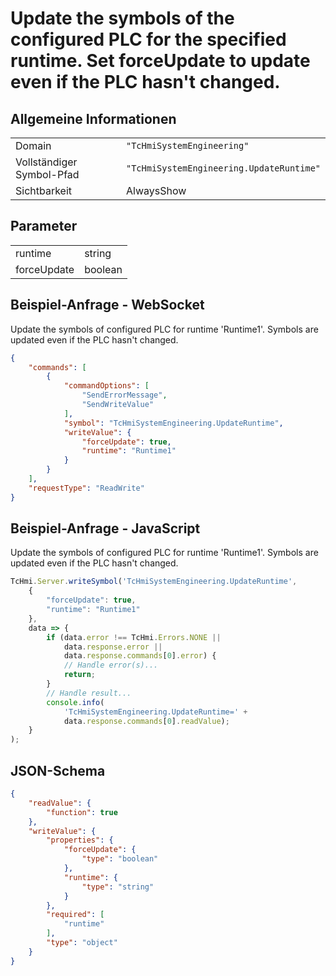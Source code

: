 # Update the symbols of the configured PLC for the specified runtime. Set forceUpdate to update even if the PLC hasn't changed.

## Allgemeine Informationen

|  |  |
| - | - |
| Domain | `"TcHmiSystemEngineering"` |
| Vollständiger Symbol-Pfad | `"TcHmiSystemEngineering.UpdateRuntime"` |
| Sichtbarkeit | AlwaysShow |

## Parameter

|  |  |
| - | - |
| runtime | string |
| forceUpdate | boolean |

## Beispiel-Anfrage - WebSocket

Update the symbols of configured PLC for runtime 'Runtime1'. Symbols are updated even if the PLC hasn't changed.
```json
{
    "commands": [
        {
            "commandOptions": [
                "SendErrorMessage",
                "SendWriteValue"
            ],
            "symbol": "TcHmiSystemEngineering.UpdateRuntime",
            "writeValue": {
                "forceUpdate": true,
                "runtime": "Runtime1"
            }
        }
    ],
    "requestType": "ReadWrite"
}
```

## Beispiel-Anfrage - JavaScript

Update the symbols of configured PLC for runtime 'Runtime1'. Symbols are updated even if the PLC hasn't changed.
```javascript
TcHmi.Server.writeSymbol('TcHmiSystemEngineering.UpdateRuntime',
    {
        "forceUpdate": true,
        "runtime": "Runtime1"
    },
    data => {
        if (data.error !== TcHmi.Errors.NONE ||
            data.response.error ||
            data.response.commands[0].error) {
            // Handle error(s)...
            return;
        }
        // Handle result...
        console.info(
            'TcHmiSystemEngineering.UpdateRuntime=' +
            data.response.commands[0].readValue);
    }
);
```

## JSON-Schema

```json
{
    "readValue": {
        "function": true
    },
    "writeValue": {
        "properties": {
            "forceUpdate": {
                "type": "boolean"
            },
            "runtime": {
                "type": "string"
            }
        },
        "required": [
            "runtime"
        ],
        "type": "object"
    }
}
```
